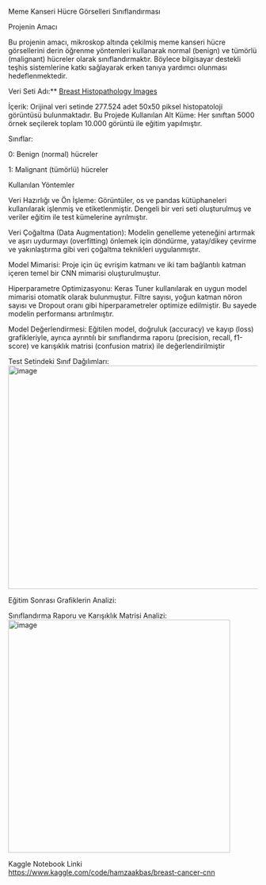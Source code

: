Meme Kanseri Hücre Görselleri Sınıflandırması

Projenin Amacı

Bu projenin amacı, mikroskop altında çekilmiş meme kanseri hücre görsellerini derin öğrenme yöntemleri kullanarak normal (benign) ve tümörlü (malignant) hücreler olarak sınıflandırmaktır. Böylece bilgisayar destekli teşhis sistemlerine katkı sağlayarak erken tanıya yardımcı olunması hedeflenmektedir.

Veri Seti Adı:** [Breast Histopathology Images](https://www.kaggle.com/datasets/paultimothymooney/breast-histopathology-images)  

İçerik: Orijinal veri setinde 277.524 adet 50x50 piksel histopatoloji görüntüsü bulunmaktadır.
Bu Projede Kullanılan Alt Küme: Her sınıftan 5000 örnek seçilerek toplam 10.000 görüntü ile eğitim yapılmıştır.

Sınıflar:

0: Benign (normal) hücreler

1: Malignant (tümörlü) hücreler

Kullanılan Yöntemler

Veri Hazırlığı ve Ön İşleme: Görüntüler, os ve pandas kütüphaneleri kullanılarak işlenmiş ve etiketlenmiştir. Dengeli bir veri seti oluşturulmuş ve veriler eğitim ile test kümelerine ayrılmıştır.

Veri Çoğaltma (Data Augmentation): Modelin genelleme yeteneğini artırmak ve aşırı uydurmayı (overfitting) önlemek için döndürme, yatay/dikey çevirme ve yakınlaştırma gibi veri çoğaltma teknikleri uygulanmıştır.

Model Mimarisi: Proje için üç evrişim katmanı ve iki tam bağlantılı katman içeren temel bir CNN mimarisi oluşturulmuştur.

Hiperparametre Optimizasyonu: Keras Tuner kullanılarak en uygun model mimarisi otomatik olarak bulunmuştur. Filtre sayısı, yoğun katman nöron sayısı ve Dropout oranı gibi hiperparametreler optimize edilmiştir. Bu sayede modelin performansı artırılmıştır.

Model Değerlendirmesi: Eğitilen model, doğruluk (accuracy) ve kayıp (loss) grafikleriyle, ayrıca ayrıntılı bir sınıflandırma raporu (precision, recall, f1-score) ve karışıklık matrisi (confusion matrix) ile değerlendirilmiştir

Test Setindeki Sınıf Dağılımları:
<br>
<img width="1014" height="451" alt="image" src="https://github.com/user-attachments/assets/50ef5035-f1be-437b-8bb3-0d620d5e49b3" />


Eğitim Sonrası Grafiklerin Analizi: 

Sınıflandırma Raporu ve Karışıklık Matrisi Analizi: 
<br>
<img width="448" height="470" alt="image" src="https://github.com/user-attachments/assets/086c49a5-2c16-4a71-b15d-878f78f9671c" />



Kaggle Notebook Linki
<br>
https://www.kaggle.com/code/hamzaakbas/breast-cancer-cnn


